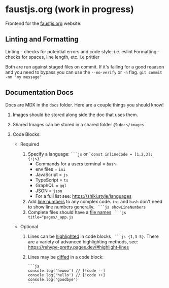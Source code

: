 # faustjs.org (work in progress)

Frontend for the [faustjs.org](https://faustjs.org/) website.

## Linting and Formatting

Linting - checks for potential errors and code style. i.e. eslint
Formatting - checks for spaces, line length, etc. i.e prittier

Both are run against staged files on commit. If it's failing for a good reaason and you need to bypass you can use the `--no-verify` or `-n` flag. `git commit -nm "my message"`

## Documentation Docs

Docs are MDX in the `docs` folder. Here are a couple things you should know!

1.  Images should be stored along side the doc that uses them.
2.  Shared Images can be stored in a shared folder @ `docs/images`
3.  Code Blocks:

    - Required
      1. Specify a language: ` ```js ` or `` `const inlineCode = [1,2,3];{:js}` ``
         - Commands for a users terminal = `bash`
         - env files = `ini`
         - JavaScript = `js`
         - TypeScript = `ts`
         - GraphQL = `gql`
         - JSON = `json`
         - For a full list see: https://shiki.style/languages
      2. Add [line numbers](https://rehype-pretty.pages.dev/#line-numbers) to any complex code. `ini` and `bash` don't need to show line numbers generally. ` ```js showLineNumbers`
      3. Complete files should have a [file names](https://rehype-pretty.pages.dev/#titles) ` ```js title="pages/_app.js`
    - Optional

      1.  Lines can be [highlighted](https://rehype-pretty.pages.dev/#highlight-lines) in code blocks ` ```js {1,3-5}`. There are a variety of advanced highlighting methods, see: https://rehype-pretty.pages.dev/#highlight-lines
      2.  Lines may be [diffed](https://shiki.style/packages/transformers#transformernotationdiff) in a code block:

              ```js
              console.log('hewwo') // [!code --]
              console.log('hello') // [!code ++]
              console.log('goodbye')
              ```
